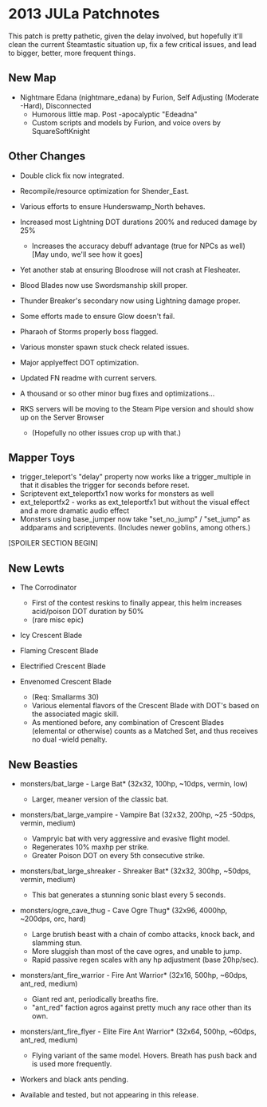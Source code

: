 # 2013 JULa Patchnotes


This patch is pretty pathetic, given the delay involved, but hopefully it'll clean the current Steamtastic situation up, fix a few critical issues, and lead to bigger, better, more frequent things.

## New Map

* Nightmare Edana (nightmare_edana) by Furion, Self Adjusting (Moderate -Hard), Disconnected
    - Humorous little map. Post -apocalyptic "Edeadna"
    - Custom scripts and models by Furion, and voice overs by SquareSoftKnight

## Other Changes

* Double click fix now integrated.
* Recompile/resource optimization for Shender_East.
* Various efforts to ensure Hunderswamp_North behaves.
* Increased most Lightning DOT durations 200% and reduced damage by 25%
    - Increases the accuracy debuff advantage (true for NPCs as well) [May undo, we'll see how it goes]
* Yet another stab at ensuring Bloodrose will not crash at Flesheater.
* Blood Blades now use Swordsmanship skill proper.
* Thunder Breaker's secondary now using Lightning damage proper.
* Some efforts made to ensure Glow doesn't fail.
* Pharaoh of Storms properly boss flagged.
* Various monster spawn stuck check related issues.
* Major applyeffect DOT optimization.
* Updated FN readme with current servers.
* A thousand or so other minor bug fixes and optimizations...

* RKS servers will be moving to the Steam Pipe version and should show up on the Server Browser
    - (Hopefully no other issues crop up with that.)

## Mapper Toys

* trigger_teleport's "delay" property now works like a trigger_multiple in that it disables the trigger for <delay> seconds before reset.
* Scriptevent ext_teleportfx1 now works for monsters as well
* ext_teleportfx2   - works as ext_teleportfx1 but without the visual effect and a more dramatic audio effect
* Monsters using base_jumper now take "set_no_jump" / "set_jump" as addparams and scriptevents. (Includes newer goblins, among others.)

[SPOILER SECTION BEGIN]

## New Lewts

* The Corrodinator
    - First of the contest reskins to finally appear, this helm increases acid/poison DOT duration by 50%
    - (rare misc epic)

* Icy Crescent Blade
* Flaming Crescent Blade
* Electrified Crescent Blade
* Envenomed Crescent Blade
    - (Req: Smallarms 30)
    - Various elemental flavors of the Crescent Blade with DOT's based on the associated magic skill.
    - As mentioned before, any combination of Crescent Blades (elemental or otherwise) counts as a Matched Set, and thus receives no dual   -wield penalty.

## New Beasties

* monsters/bat_large    - Large Bat* (32x32, 100hp, ~10dps, vermin, low)
    - Larger, meaner version of the classic bat.

* monsters/bat_large_vampire    - Vampire Bat (32x32, 200hp, ~25   -50dps, vermin, medium)
    - Vampryic bat with very aggressive and evasive flight model.
    - Regenerates 10% maxhp per strike.
    - Greater Poison DOT on every 5th consecutive strike.

* monsters/bat_large_shreaker   - Shreaker Bat* (32x32, 300hp, ~50dps, vermin, medium)
    - This bat generates a stunning sonic blast every 5 seconds.

* monsters/ogre_cave_thug   - Cave Ogre Thug* (32x96, 4000hp, ~200dps, orc, hard)
    - Large brutish beast with a chain of combo attacks, knock back, and slamming stun.
    - More sluggish than most of the cave ogres, and unable to jump.
    - Rapid passive regen scales with any hp adjustment (base 20hp/sec).

* monsters/ant_fire_warrior     - Fire Ant Warrior* (32x16, 500hp, ~60dps, ant_red, medium)
    - Giant red ant, periodically breaths fire.
    - "ant_red" faction agros against pretty much any race other than its own.

* monsters/ant_fire_flyer   - Elite Fire Ant Warrior* (32x64, 500hp, ~60dps, ant_red, medium)
    - Flying variant of the same model. Hovers. Breath has push back and is used more frequently.

* Workers and black ants pending.

* Available and tested, but not appearing in this release.